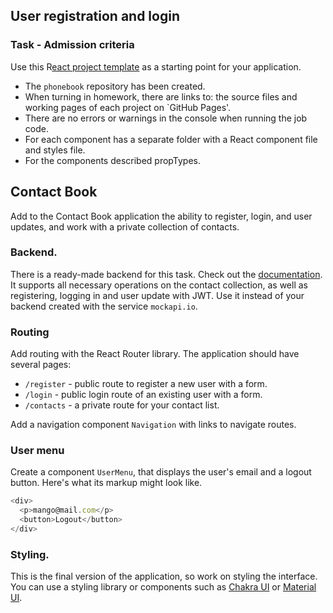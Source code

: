 ## User registration and login

### Task - Admission criteria

Use this
R[eact project template](https://github.com/goitacademy/react-homework-template/blob/main/README.en.md)
as a starting point for your application.

- The `phonebook` repository has been created.
- When turning in homework, there are links to: the source files and working
  pages of each project on `GitHub Pages'.
- There are no errors or warnings in the console when running the job code.
- For each component has a separate folder with a React component file and
  styles file.
- For the components described propTypes.

## Contact Book

Add to the Contact Book application the ability to register, login, and user
updates, and work with a private collection of contacts.

### Backend.

There is a ready-made backend for this task. Check out the
[documentation](https://connections-api.herokuapp.com/docs/). It supports all
necessary operations on the contact collection, as well as registering, logging
in and user update with JWT. Use it instead of your backend created with the
service `mockapi.io`.

### Routing

Add routing with the React Router library. The application should have several
pages:

- `/register` - public route to register a new user with a form.
- `/login` - public login route of an existing user with a form.
- `/contacts` - a private route for your contact list.

Add a navigation component `Navigation` with links to navigate routes.

### User menu

Create a component `UserMenu`, that displays the user's email and a logout
button. Here's what its markup might look like.

```javascript
<div>
  <p>mango@mail.com</p>
  <button>Logout</button>
</div>
```

### Styling.

This is the final version of the application, so work on styling the interface.
You can use a styling library or components such as
[Chakra UI](https://chakra-ui.com/) or [Material UI](https://mui.com/).
